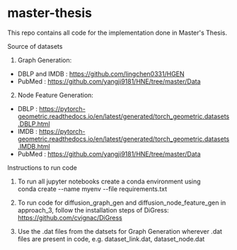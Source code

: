 # master-thesis
This repo contains all code for the implementation done in Master's Thesis.

Source of datasets 

1. Graph Generation:
- DBLP and IMDB : https://github.com/lingchen0331/HGEN
- PubMed : https://github.com/yangji9181/HNE/tree/master/Data

2. Node Feature Generation:
- DBLP : https://pytorch-geometric.readthedocs.io/en/latest/generated/torch_geometric.datasets.DBLP.html
- IMDB : https://pytorch-geometric.readthedocs.io/en/latest/generated/torch_geometric.datasets.IMDB.html
- PubMed : https://github.com/yangji9181/HNE/tree/master/Data
  
Instructions to run code
1. To run all jupyter notebooks create a conda environment using
   <br />
   conda create --name myenv --file requirements.txt
   <br />

2. To run code for diffusion_graph_gen and diffusion_node_feature_gen in approach_3, follow the installation steps of DiGress: https://github.com/cvignac/DiGress
3. Use the .dat files from the datsets for Graph Generation wherever .dat files are present in code, e.g. dataset_link.dat, dataset_node.dat 
